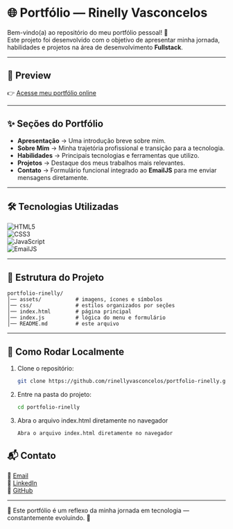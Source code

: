 # 🌐 Portfólio — Rinelly Vasconcelos  

Bem-vindo(a) ao repositório do meu portfólio pessoal! 🎉  
Este projeto foi desenvolvido com o objetivo de apresentar minha jornada, habilidades e projetos na área de desenvolvimento **Fullstack**.  

---

## 📸 Preview  
👉 [Acesse meu portfólio online](https://portfolio-rinelly-dev.vercel.app/) 

---

## ✨ Seções do Portfólio  
- **Apresentação** → Uma introdução breve sobre mim.  
- **Sobre Mim** → Minha trajetória profissional e transição para a tecnologia.  
- **Habilidades** → Principais tecnologias e ferramentas que utilizo.  
- **Projetos** → Destaque dos meus trabalhos mais relevantes.  
- **Contato** → Formulário funcional integrado ao **EmailJS** para me enviar mensagens diretamente.  

---

## 🛠️ Tecnologias Utilizadas  

![HTML5](https://img.shields.io/badge/HTML5-E34F26?style=for-the-badge&logo=html5&logoColor=white)  
![CSS3](https://img.shields.io/badge/CSS3-1572B6?style=for-the-badge&logo=css3&logoColor=white)  
![JavaScript](https://img.shields.io/badge/JavaScript-F7DF1E?style=for-the-badge&logo=javascript&logoColor=black)  
![EmailJS](https://img.shields.io/badge/EmailJS-0056A3?style=for-the-badge&logoColor=white)  

---

## 📂 Estrutura do Projeto  

```
portfolio-rinelly/
│── assets/           # imagens, ícones e símbolos
│── css/              # estilos organizados por seções
│── index.html        # página principal
│── index.js          # lógica do menu e formulário
│── README.md         # este arquivo
```

---
## 🚀 Como Rodar Localmente  
1. Clone o repositório:  
   ```bash
   git clone https://github.com/rinellyvasconcelos/portfolio-rinelly.git
   ```
2. Entre na pasta do projeto:  
   ```bash
   cd portfolio-rinelly
   ```
3. Abra o arquivo index.html diretamente no navegador  
   ```bash
   Abra o arquivo index.html diretamente no navegador
   ```

## 📬 Contato

📧 [Email](mailto:rinellyvasconcelos@gmail.com)  
💼 [LinkedIn](https://www.linkedin.com/in/rinelly-vasconcelos-989297142/)  
🐙 [GitHub](https://github.com/Rinelly)

---

🔹 Este portfólio é um reflexo da minha jornada em tecnologia — constantemente evoluindo. 🚀